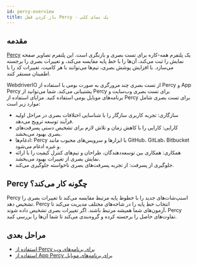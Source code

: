 ```yaml
---
id: percy-overview
title: باز کردن قفل Percy - یک نمای کلی
---
```


## مقدمه

[Percy](https://percy.io/?utm_source=webdriverio&utm_medium=partnered&utm_campaign=documentation) یک پلتفرم همه-کاره برای تست بصری و بازنگری است. این پلتفرم تصاویر صفحه نمایش را ثبت می‌کند، آن‌ها را با خط پایه مقایسه می‌کند، و تغییرات بصری را برجسته می‌سازد. با افزایش پوشش بصری، تیم‌ها می‌توانند با هر کامیت، تغییرات کد را با اطمینان مستقر کنند.

WebdriverIO از تست بصری چند مرورگری به صورت بومی با استفاده از Percy و App Percy پشتیبانی می‌کند. شما می‌توانید از Percy برای تست بصری وب‌سایت و برنامه‌های موبایل بومی استفاده کنید.
مزایای استفاده از Percy برای تست بصری شامل موارد زیر است:

- سازگاری: تجربه کاربری سازگار را با شناسایی اختلافات بصری در مراحل اولیه فرآیند توسعه ترویج می‌دهد.
- کارایی: کارایی را با کاهش زمان و تلاش لازم برای تشخیص دستی پسرفت‌های بصری بهبود می‌بخشد.
- ادغام‌ها: Percy با ابزارها و سرویس‌های محبوب مانند GitHub، GitLab، Bitbucket و غیره ادغام می‌شود.
- همکاری: همکاری بین توسعه‌دهندگان، طراحان و تیم‌های کنترل کیفیت را با ارائه نمایش بصری از تغییرات بهبود می‌بخشد.
- جلوگیری از پسرفت: از تجربه پسرفت‌های بصری ناخواسته جلوگیری می‌کند.

## Percy چگونه کار می‌کند؟

Percy اسنپ‌شات‌های جدید را با خطوط پایه مرتبط مقایسه می‌کند تا تغییرات بصری را تشخیص دهد. Percy انتخاب خط پایه را در شاخه‌های مختلف مدیریت می‌کند تا آزمون‌های شما همیشه مرتبط باشند. اگر تغییرات بصری تشخیص داده شوند، Percy تفاوت‌های حاصل را برجسته کرده و گروه‌بندی می‌کند تا شما آن‌ها را بررسی کنید.

## مراحل بعدی

- [استفاده از Percy برای برنامه‌های وب](https://webdriver.io/docs/visual-testing/integrate-with-percy)
- [استفاده از App Percy برای برنامه‌های موبایل](https://webdriver.io/docs/visual-testing/integrate-with-app-percy)